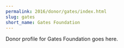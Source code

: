 ```yaml
---
permalink: 2016/donor/gates/index.html
slug: gates
short_name: Gates Foundation
---
```


Donor profile for Gates Foundation goes here.
